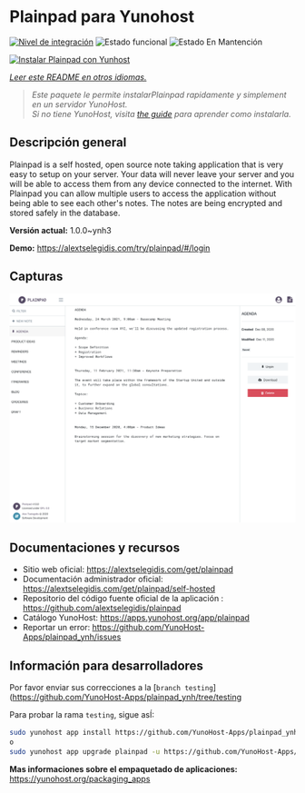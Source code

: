 <!--
Este archivo README esta generado automaticamente<https://github.com/YunoHost/apps/tree/master/tools/readme_generator>
No se debe editar a mano.
-->

# Plainpad para Yunohost

[![Nivel de integración](https://dash.yunohost.org/integration/plainpad.svg)](https://dash.yunohost.org/appci/app/plainpad) ![Estado funcional](https://ci-apps.yunohost.org/ci/badges/plainpad.status.svg) ![Estado En Mantención](https://ci-apps.yunohost.org/ci/badges/plainpad.maintain.svg)

[![Instalar Plainpad con Yunhost](https://install-app.yunohost.org/install-with-yunohost.svg)](https://install-app.yunohost.org/?app=plainpad)

*[Leer este README en otros idiomas.](./ALL_README.md)*

> *Este paquete le permite instalarPlainpad rapidamente y simplement en un servidor YunoHost.*  
> *Si no tiene YunoHost, visita [the guide](https://yunohost.org/install) para aprender como instalarla.*

## Descripción general

Plainpad is a self hosted, open source note taking application that is very easy to setup on your server. Your data will never leave your server and you will be able to access them from any device connected to the internet.
With Plainpad you can allow multiple users to access the application without being able to see each other's notes. The notes are being encrypted and stored safely in the database.

**Versión actual:** 1.0.0~ynh3

**Demo:** <https://alextselegidis.com/try/plainpad/#/login>

## Capturas

![Captura de Plainpad](./doc/screenshots/screenshot.png)

## Documentaciones y recursos

- Sitio web oficial: <https://alextselegidis.com/get/plainpad>
- Documentación administrador oficial: <https://alextselegidis.com/get/plainpad/self-hosted>
- Repositorio del código fuente oficial de la aplicación : <https://github.com/alextselegidis/plainpad>
- Catálogo YunoHost: <https://apps.yunohost.org/app/plainpad>
- Reportar un error: <https://github.com/YunoHost-Apps/plainpad_ynh/issues>

## Información para desarrolladores

Por favor enviar sus correcciones a la [`branch testing`](https://github.com/YunoHost-Apps/plainpad_ynh/tree/testing

Para probar la rama `testing`, sigue asÍ:

```bash
sudo yunohost app install https://github.com/YunoHost-Apps/plainpad_ynh/tree/testing --debug
o
sudo yunohost app upgrade plainpad -u https://github.com/YunoHost-Apps/plainpad_ynh/tree/testing --debug
```

**Mas informaciones sobre el empaquetado de aplicaciones:** <https://yunohost.org/packaging_apps>
